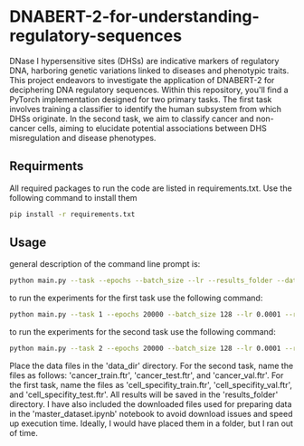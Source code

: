 # DNABERT-2-for-understanding-regulatory-sequences
DNase I hypersensitive sites (DHSs) are indicative markers of regulatory DNA, harboring genetic variations linked to diseases and phenotypic traits. This project endeavors to investigate the application of DNABERT-2 for deciphering DNA regulatory sequences. Within this repository, you'll find a PyTorch implementation designed for two primary tasks. The first task involves training a classifier to identify the human subsystem from which DHSs originate. In the second task, we aim to classify cancer and non-cancer cells, aiming to elucidate potential associations between DHS misregulation and disease phenotypes.

## Requirments

All required packages to run the code are listed in requirements.txt. Use the following command to install them

```bash
pip install -r requirements.txt
```

## Usage

general description of the command line prompt is:
```bash
python main.py --task --epochs --batch_size --lr --results_folder --data_dir
```
to run the experiments for the first task use the following command:
```bash
python main.py --task 1 --epochs 20000 --batch_size 128 --lr 0.0001 --results_folder "task_1_results" --data_dir "data/"
```

to run the experiments for the second task use the following command:
```bash
python main.py --task 2 --epochs 20000 --batch_size 128 --lr 0.0001 --results_folder "task_2_results" --data_dir "data/"
```
Place the data files in the 'data_dir' directory. For the second task, name the files as follows: 'cancer_train.ftr', 'cancer_test.ftr', and 'cancer_val.ftr'. For the first task, name the files as 'cell_specifity_train.ftr', 'cell_specifity_val.ftr', and 'cell_specifity_test.ftr'. All results will be saved in the 'results_folder' directory.
I have also included the downloaded files used for preparing data in the 'master_dataset.ipynb' notebook to avoid download issues and speed up execution time. Ideally, I would have placed them in a folder, but I ran out of time.

